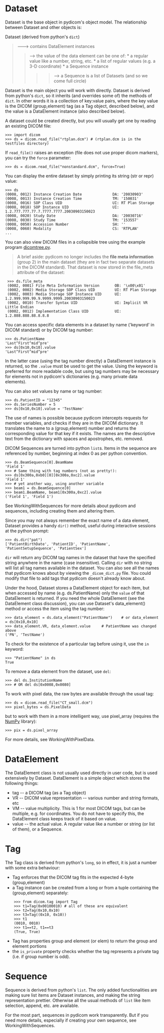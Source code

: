 # Dataset #

Dataset is the base object in pydicom's object model.
The relationship between Dataset and other objects is:

Dataset (derived from python's `dict`)
> ---> contains DataElement instances
> > --> the value of the data element can be one of:
      * a regular value like a number, string, etc.
      * a list of regular values (e.g. a 3-D coordinate)
      * a Sequence instance
> > > > --> a Sequence is a list of Datasets (and so we come full circle)

Dataset is the main object you will work with directly. Dataset is derived from python's `dict`, so it inherits (and overrides some of) the methods of `dict`. In other words it is a collection of key:value pairs, where the key value is the DICOM (group,element) tag (as a Tag object, described below), and the value is a DataElement instance (also described below).

A dataset could be created directly, but you will usually get one by reading an existing DICOM file:
```
>>> import dicom
>>> ds = dicom.read_file("rtplan.dcm") # (rtplan.dcm is in the testfiles directory)
```

If `read_file()` raises an exception (file does not use proper dicom markers), you can try the `force` parameter:
```
>>> ds = dicom.read_file("nonstandard.dcm", force=True)
```

You can display the entire dataset by simply printing its string (str or repr) value:
```
>>> ds
(0008, 0012) Instance Creation Date              DA: '20030903'
(0008, 0013) Instance Creation Time              TM: '150031'
(0008, 0016) SOP Class UID                       UI: RT Plan Storage
(0008, 0018) SOP Instance UID                    UI: 1.2.777.777.77.7.7777.7777.20030903150023
(0008, 0020) Study Date                          DA: '20030716'
(0008, 0030) Study Time                          TM: '153557'
(0008, 0050) Accession Number                    SH: ''
(0008, 0060) Modality                            CS: 'RTPLAN'
...
```


You can also view DICOM files in a collapsible tree using the example program [dicomtree.py](http://code.google.com/p/pydicom/source/browse/source/dicom/examples/dicomtree.py).


> A brief aside: pydicom no longer includes the **file meta information** (group 2) in the main dataset (they are in fact two separate datasets in the DICOM standard). That dataset is now stored in the file\_meta attribute of the dataset:
```
 >>> ds.file_meta
 (0002, 0001) File Meta Information Version       OB: '\x00\x01'
 (0002, 0002) Media Storage SOP Class UID         UI: RT Plan Storage
 (0002, 0003) Media Storage SOP Instance UID      UI: 1.2.999.999.99.9.9999.9999.20030903150023
 (0002, 0010) Transfer Syntax UID                 UI: Implicit VR Little Endian
 (0002, 0012) Implementation Class UID            UI: 1.2.888.888.88.8.8.8
```

You can access specific data elements in a dataset by name ('keyword' in DICOM standard) or by DICOM tag number:
```
>>> ds.PatientName
'Last^First^mid^pre'
>>> ds[0x10,0x10].value
'Last^First^mid^pre'
```

In the latter case (using the tag number directly) a DataElement instance is returned, so the `.value` must be used to get the value. Using the keyword is preferred for more readable code, but using tag numbers may be necessary for elements not in pydicom's dictionaries (e.g. many private data elements).

You can also set values by name or tag number:
```
>>> ds.PatientID = "12345"
>>> ds.SeriesNumber = 5
>>> ds[0x10,0x10].value = 'TestName'
```

The use of names is possible because pydicom intercepts requests for member variables, and checks if they are in the DICOM dictionary. It translates the name to a (group,element) number and returns the corresponding value for that key if it exists. The names are the descriptive text from the dictionary with spaces and apostrophes, etc. removed.

DICOM Sequences are turned into python `list`s. Items in the sequence are referenced by number, beginning at index 0 as per python convention.
```
>>> ds.BeamSequence[0].BeamName
'Field 1'
>>> # Same thing with tag numbers (not as pretty!):
>>> ds[0x300a,0xb0][0][0x300a,0xc2].value
'Field 1'
>>> # yet another way, using another variable
>>> beam1 = ds.BeamSequence[0]
>>> beam1.BeamName, beam1[0x300a,0xc2].value
('Field 1', 'Field 1')
```

See WorkingWithSequences for more details about pydicom and sequences, including creating them and altering them.

Since you may not always remember the exact name of a data element, Dataset provides a handy `dir()` method, useful during interactive sessions at the python prompt:
```
>>> ds.dir("pat")
['PatientBirthDate', 'PatientID', 'PatientName', 'PatientSetupSequence', 'PatientSex']
```
`dir` will return any DICOM tag names in the dataset that have the specified string anywhere in the name (case insensitive). Calling `dir` with no string will list all tag names available in the dataset. You can also see all the names that pydicom knows about by viewing the `_dicom_dict.py` file. You could modify that file to add tags that pydicom doesn't already know about.

Under the hood, Dataset stores a DataElement object for each item, but when accessed by name (e.g. ds.PatientName) only the `value` of that DataElement is returned. If you need the whole DataElement (see the DataElement class discussion), you can use Dataset's data\_element() method or access the item using the tag number:
```
>>> data_element = ds.data_element("PatientName")    # or data_element = ds[0x10,0x10]
>>> data_element.VR, data_element.value     # PatientName was changed above
('PN', 'TestName')
```

To check for the existence of a particular tag before using it, use the `in` keyword:
```
>>> "PatientName" in ds
True
```

To remove a data element from the dataset,  use `del`:
```
>>> del ds.InstitutionName
>>> # OR del ds[0x0008,0x0080]
```

To work with pixel data, the raw bytes are available through the usual tag:
```
>>> ds = dicom.read_file("CT_small.dcm")
>>> pixel_bytes = ds.PixelData
```
but to work with them in a more intelligent way, use pixel\_array (requires the [NumPy](http://numpy.scipy.org/) library):
```
>>> pix = ds.pixel_array
```
For more details, see WorkingWithPixelData.


# DataElement #

The DataElement class is not usually used directly in user code, but is used extensively by Dataset. DataElement is a simple object which stores the following things:
  * tag -- a DICOM tag (as a Tag object)
  * VR -- DICOM value representation -- various number and string formats, etc
  * VM -- value multiplicity. This is 1 for most DICOM tags, but can be multiple, e.g. for coordinates. You do not have to specify this, the DataElement class keeps track of it based on value.
  * value -- the actual value. A regular value like a number or string (or list of them), or a Sequence.

# Tag #

The Tag class is derived from python's `long`, so in effect, it is just a number with some extra behaviour:
  * Tag enforces that the DICOM tag fits in the expected 4-byte (group,element)
  * a Tag instance can be created from a long or from a tuple containing the (group,element) separately:
```
    >>> from dicom.tag import Tag
    >>> t1=Tag(0x00100010) # all of these are equivalent
    >>> t2=Tag(0x10,0x10)
    >>> t3=Tag((0x10, 0x10))
    >>> t1
    (0010, 0010)
    >>> t1==t2, t1==t3
    (True, True)
```
  * Tag has properties group and element (or elem) to return the group and element portions
  * the `is_private` property checks whether the tag represents a private tag (i.e. if group number is odd).

# Sequence #

Sequence is derived from python's `list`. The only added functionalities are making sure list items are Dataset instances, and making the string representation prettier. Otherwise all the usual methods of `list` like item selection, append, etc. are available.

For the most part, sequences in pydicom work transparently. But if you need more details, especially if creating your own sequence, see WorkingWithSequences.